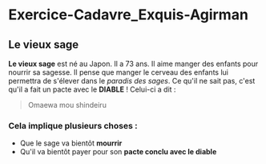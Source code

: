 # Exercice-Cadavre_Exquis-Agirman

## Le vieux sage

**Le vieux sage** est né au Japon. Il a 73 ans. Il aime manger des enfants pour nourrir sa sagesse. Il pense que manger le cerveau des enfants lui permettra de s'élever dans le *paradis des sages*. Ce qu'il ne sait pas, c'est qu'il a fait un pacte avec le **DIABLE** ! Celui-ci a dit : 
> Omaewa mou shindeiru 
### Cela implique plusieurs choses :
* Que le sage va bientôt **mourrir**
* Qu'il va bientôt payer pour son **pacte conclu avec le diable**



  
